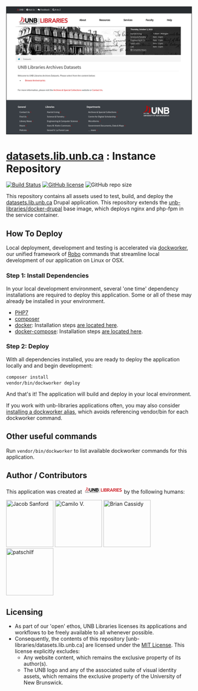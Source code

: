 ![datasets.lib.unb.ca screenshot](https://github.com/unb-libraries/datasets.lib.unb.ca/raw/prod/.dockworker/screenshot.png "datasets.lib.unb.ca screenshot")
# [datasets.lib.unb.ca](https://datasets.lib.unb.ca/) : Instance Repository
[![Build Status](https://travis-ci.com/unb-libraries/datasets.lib.unb.ca.svg?branch=prod)](https://travis-ci.com/unb-libraries/datasets.lib.unb.ca) [![GitHub license](https://img.shields.io/github/license/unb-libraries/datasets.lib.unb.ca)](https://github.com/unb-libraries/datasets.lib.unb.ca/blob/dev/LICENSE) ![GitHub repo size](https://img.shields.io/github/repo-size/unb-libraries/datasets.lib.unb.ca)

This repository contains all assets used to test, build, and deploy the [datasets.lib.unb.ca](https://datasets.lib.unb.ca) Drupal application. This repository extends the [unb-libraries/docker-drupal](https://github.com/unb-libraries/docker-drupal) base image, which deploys nginx and php-fpm in the service container.

## How To Deploy
Local deployment, development and testing is accelerated via [dockworker](https://github.com/unb-libraries/dockworker), our unified framework of [Robo](https://robo.li/) commands that streamline local development of our application on Linux or OSX.

### Step 1: Install Dependencies
In your local development environment, several 'one time' dependency installations are required to deploy this application. Some or all of these may already be installed in your environment.

* [PHP7](https://php.org/)
* [composer](https://getcomposer.org/)
* [docker](https://www.docker.com): Installation steps [are located here](https://docs.docker.com/install/).
* [docker-compose](https://docs.docker.com/compose/): Installation steps [are located here](https://docs.docker.com/compose/install/).

### Step 2: Deploy
With all dependencies installed, you are ready to deploy the application locally and and begin development:

```
composer install
vendor/bin/dockworker deploy
```

And that's it! The application will build and deploy in your local environment.

If you work with unb-libraries applications often, you may also consider [installing a dockworker alias](https://gist.github.com/JacobSanford/1448fece856be371060d0f16ccb1b194), which avoids referencing vendor/bin for each dockworker command.

## Other useful commands
Run ```vendor/bin/dockworker``` to list available dockworker commands for this application.

## Author / Contributors
This application was created at [![UNB Libraries](https://github.com/unb-libraries/assets/raw/master/unblibbadge.png "UNB Libraries")](https://lib.unb.ca/) by the following humans:

[//]: contributors

<a href="https://github.com/JacobSanford"><img src="https://avatars.githubusercontent.com/u/244894?v=3" title="Jacob Sanford" width="128" height="128"></a>
<a href="https://github.com/camilocodes"><img src="https://avatars.githubusercontent.com/u/12695787?v=3" title="Camilo V." width="128" height="128"></a>
<a href="https://github.com/bricas"><img src="https://avatars.githubusercontent.com/u/18400?v=3" title="Brian Cassidy" width="128" height="128"></a>
<a href="https://github.com/patschilf"><img src="https://avatars.githubusercontent.com/u/46682967?v=3" title="patschilf" width="128" height="128"></a>

[//]: contributors

## Licensing
- As part of our 'open' ethos, UNB Libraries licenses its applications and workflows to be freely available to all whenever possible.
- Consequently, the contents of this repository [unb-libraries/datasets.lib.unb.ca] are licensed under the [MIT License](http://opensource.org/licenses/mit-license.html). This license explicitly excludes:
   - Any website content, which remains the exclusive property of its author(s).
   - The UNB logo and any of the associated suite of visual identity assets, which remains the exclusive property of the University of New Brunswick.
